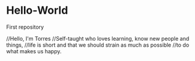 # Hello-World
First repository

//Hello, I'm Torres
//Self-taught who loves learning, know new people and things, 
//life is short and that we should strain as much as possible 
//to do what makes us happy.
